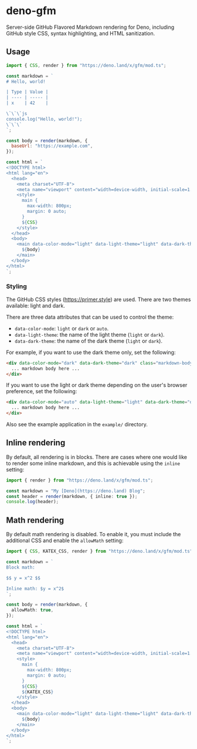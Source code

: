 # deno-gfm

Server-side GitHub Flavored Markdown rendering for Deno, including GitHub style
CSS, syntax highlighting, and HTML sanitization.

## Usage

```js
import { CSS, render } from "https://deno.land/x/gfm/mod.ts";

const markdown = `
# Hello, world!

| Type | Value |
| ---- | ----- |
| x    | 42    |

\`\`\`js
console.log("Hello, world!");
\`\`\`
`;

const body = render(markdown, {
  baseUrl: "https://example.com",
});

const html = `
<!DOCTYPE html>
<html lang="en">
  <head>
    <meta charset="UTF-8">
    <meta name="viewport" content="width=device-width, initial-scale=1.0">
    <style>
      main {
        max-width: 800px;
        margin: 0 auto;
      }
      ${CSS}
    </style>
  </head>
  <body>
    <main data-color-mode="light" data-light-theme="light" data-dark-theme="dark" class="markdown-body">
      ${body}
    </main>
  </body>
</html>
`;
```

### Styling

The GitHub CSS styles (https://primer.style) are used. There are two themes
available: light and dark.

There are three data attributes that can be used to control the theme:

- `data-color-mode`: `light` or `dark` or `auto`.
- `data-light-theme`: the name of the light theme (`light` or `dark`).
- `data-dark-theme`: the name of the dark theme (`light` or `dark`).

For example, if you want to use the dark theme only, set the following:

```html
<div data-color-mode="dark" data-dark-theme="dark" class="markdown-body">
  ... markdown body here ...
</div>
```

If you want to use the light or dark theme depending on the user's browser
preference, set the following:

```html
<div data-color-mode="auto" data-light-theme="light" data-dark-theme="dark" class="markdown-body">
  ... markdown body here ...
</div>
```

Also see the example application in the `example/` directory.

## Inline rendering

By default, all rendering is in blocks. There are cases where one would like to
render some inline markdown, and this is achievable using the `inline` setting:

```ts
import { render } from "https://deno.land/x/gfm/mod.ts";

const markdown = "My [Deno](https://deno.land) Blog";
const header = render(markdown, { inline: true });
console.log(header);
```

## Math rendering

By default math rendering is disabled. To enable it, you must include the
additional CSS and enable the `allowMath` setting:

```ts
import { CSS, KATEX_CSS, render } from "https://deno.land/x/gfm/mod.ts";

const markdown = `
Block math:

$$ y = x^2 $$

Inline math: $y = x^2$
`;

const body = render(markdown, {
  allowMath: true,
});

const html = `
<!DOCTYPE html>
<html lang="en">
  <head>
    <meta charset="UTF-8">
    <meta name="viewport" content="width=device-width, initial-scale=1.0">
    <style>
      main {
        max-width: 800px;
        margin: 0 auto;
      }
      ${CSS}
      ${KATEX_CSS}
    </style>
  </head>
  <body>
    <main data-color-mode="light" data-light-theme="light" data-dark-theme="dark" class="markdown-body">
      ${body}
    </main>
  </body>
</html>
`;
```
